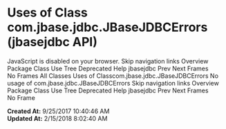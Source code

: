 # Uses of Class com.jbase.jdbc.JBaseJDBCErrors (jbasejdbc   API)

JavaScript is disabled on your browser. Skip navigation links Overview Package Class Use Tree Deprecated Help jbasejdbc Prev Next Frames No Frames All Classes Uses of Classcom.jbase.jdbc.JBaseJDBCErrors No usage of com.jbase.jdbc.JBaseJDBCErrors Skip navigation links Overview Package Class Use Tree Deprecated Help jbasejdbc Prev Next Frames No Frame  

**Created At:** 9/25/2017 10:40:46 AM  
**Updated At:** 2/15/2018 8:02:40 AM  

